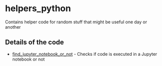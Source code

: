 # helpers_python
Contains helper code for random stuff that might be useful one day or another


## Details of the code

- [find_jupyter_notebook_or_not](src/jupter_notebook/find_jupyter_notebook_or_not.py) - Checks if code is executed in a Jupyter notebook or not
